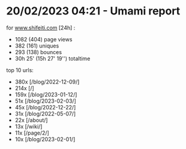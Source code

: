 # 20/02/2023 04:21 - Umami report
for www.shifeiti.com [24h] :

 - 1082 (404) page views
 - 382 (161) uniques
 - 293 (138) bounces
 - 30h 25'  (15h 27' 19'') totaltime


top 10 urls:
 - 380x [/blog/2022-12-09/]
 - 214x [/]
 - 159x [/blog/2023-01-12/]
 - 51x [/blog/2023-02-03/]
 - 45x [/blog/2022-12-22/]
 - 31x [/blog/2022-05-07/]
 - 22x [/about/]
 - 13x [/wiki/]
 - 11x [/page/2/]
 - 10x [/blog/2023-02-01/]


